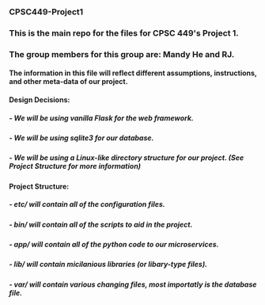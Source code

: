 ### CPSC449-Project1
### This is the main repo for the files for CPSC 449's Project 1.
### The group members for this group are: Mandy He and RJ.

#### The information in this file will reflect different assumptions, instructions, and other meta-data of our project.

#### Design Decisions:
#####   - We will be using vanilla Flask for the web framework.
#####   - We will be using sqlite3 for our database.
#####   - We will be using a Linux-like directory structure for our project. (See Project Structure for more information)

#### Project Structure:
#####   - etc/ will contain all of the configuration files.
#####   - bin/ will contain all of the scripts to aid in the project.
#####   - app/ will contain all of the python code to our microservices.
#####   - lib/ will contain micilanious libraries (or libary-type files).
#####   - var/ will contain various changing files, most importatly is the database file.
